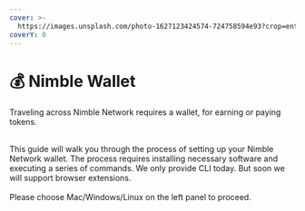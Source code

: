 ```yaml
---
cover: >-
  https://images.unsplash.com/photo-1627123424574-724758594e93?crop=entropy&cs=srgb&fm=jpg&ixid=M3wxOTcwMjR8MHwxfHNlYXJjaHwxfHx3YWxsZXR8ZW58MHx8fHwxNzE0MTE1NTQzfDA&ixlib=rb-4.0.3&q=85
coverY: 0
---
```


# 💰 Nimble Wallet

Traveling across Nimble Network requires a wallet, for earning or paying tokens.&#x20;

\
This guide will walk you through the process of setting up your Nimble Network wallet. The process requires installing necessary software and executing a series of commands. We only provide CLI today. But soon we will support browser extensions.\
\
Please choose Mac/Windows/Linux on the left panel to proceed. &#x20;
